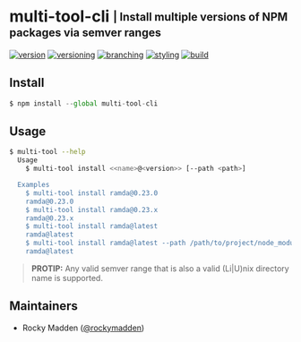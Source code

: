# multi-tool-cli <sub><sup>| Install multiple versions of NPM packages via semver ranges<sup></sub>
[![version](http://img.shields.io/badge/version-0.1.0-blue.svg)](https://www.npmjs.com/package/@cloudelements/multi-tool-cli)
[![versioning](http://img.shields.io/badge/versioning-semver-blue.svg)](http://semver.org/)
[![branching](http://img.shields.io/badge/branching-github%20flow-blue.svg)](https://guides.github.com/introduction/flow/)
[![styling](http://img.shields.io/badge/code%20styling-XO-blue.svg)](https://github.com/sindresorhus/xo)
[![build](https://circleci.com/gh/cloud-elements/multi-tool-cli.svg?style=shield)](https://circleci.com/gh/cloud-elements/multi-tool-cli)

## Install
```javascript
$ npm install --global multi-tool-cli
```

## Usage
```bash
$ multi-tool --help
  Usage
    $ multi-tool install <<name>@<version>> [--path <path>]

  Examples
    $ multi-tool install ramda@0.23.0
    ramda@0.23.0
    $ multi-tool install ramda@0.23.x
    ramda@0.23.x
    $ multi-tool install ramda@latest
    ramda@latest
    $ multi-tool install ramda@latest --path /path/to/project/node_modules
    ramda@latest
```
> __PROTIP:__ Any valid semver range that is also a valid (Li|U)nix directory name is supported.

## Maintainers
* Rocky Madden ([@rockymadden](https://github.com/rockymadden))
